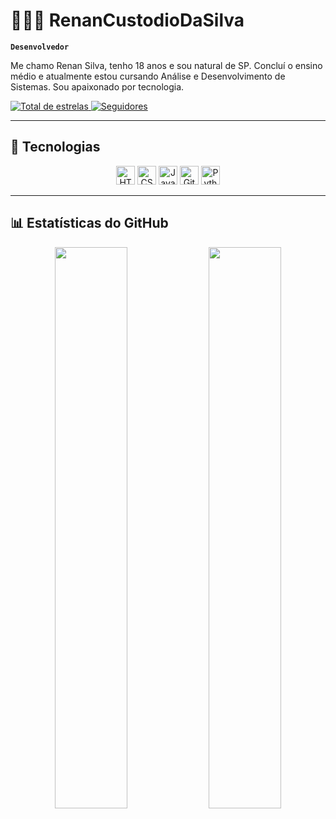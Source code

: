 # 👨🏻‍💻 RenanCustodioDaSilva

**`Desenvolvedor`**

Me chamo Renan Silva, tenho 18 anos e sou natural de SP. Concluí o ensino médio e atualmente estou cursando Análise e Desenvolvimento de Sistemas. Sou apaixonado por tecnologia.

<p align="left">
  <a href="https://github.com/RenanCustodioDaSilva?tab=repositories&sort=stargazers">
    <img alt="Total de estrelas" src="https://custom-icon-badges.demolab.com/github/stars/RenanCustodioDaSilva?color=55960c&style=for-the-badge&labelColor=488207&logo=star&label=Estrelas"/>
  </a>
  <a href="https://github.com/RenanCustodioDaSilva?tab=followers">
    <img alt="Seguidores" src="https://custom-icon-badges.demolab.com/github/followers/RenanCustodioDaSilva?color=236ad3&labelColor=1155ba&style=for-the-badge&logo=github&label=Seguidores&logoColor=white"/>
  </a>
</p>

---

## 🚀 Tecnologias
<p align="center">
  <img src="https://cdn.jsdelivr.net/gh/devicons/devicon/icons/html5/html5-original.svg" height="30" alt="HTML"/>
  <img src="https://cdn.jsdelivr.net/gh/devicons/devicon/icons/css3/css3-original.svg" height="30" alt="CSS"/>
  <img src="https://cdn.jsdelivr.net/gh/devicons/devicon/icons/javascript/javascript-original.svg" height="30" alt="JavaScript"/>
  <img src="https://cdn.jsdelivr.net/gh/devicons/devicon/icons/git/git-original.svg" height="30" alt="Git"/>
  <img src="https://cdn.jsdelivr.net/gh/devicons/devicon/icons/python/python-original.svg" height="30" alt="Python"/>
</p>

---

## 📊 Estatísticas do GitHub

<p align="center">
  <img src="https://github-readme-stats.vercel.app/api?username=RenanCustodioDaSilva&show_icons=true&theme=tokyonight&include_all_commits=true&hide_border=true&locale=pt-br" width="48%"/>
  <img src="https://github-readme-stats.vercel.app/api/top-langs/?username=RenanCustodioDaSilva&layout=compact&theme=tokyonight&hide_border=true&langs_count=6&custom_title=Top Linguagens" width="48%"/>
</p>
